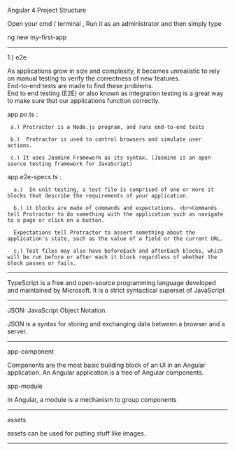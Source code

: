 Angular 4 Project Structure<br>

Open your cmd / terminal , Run it as an administrator and then simply type<br>

ng new my-first-app<br>

----------------------------------------------------------------------

1.) e2e<br>

As applications grow in size and complexity, it becomes unrealistic to rely on manual testing to verify the correctness of new features.<br>
End-to-end tests are made to find these problems.<br>
End to end testing (E2E) or also known as integration testing is a great way to make sure that our applications function correctly.<br>


app.po.ts : <br>

     a.) Protractor is a Node.js program, and runs end-to-end tests

     b.)  Protractor is used to control browsers and simulate user actions.

     c.) It uses Jasmine Framework as its syntax. (Jasmine is an open source testing framework for JavaScript)


app.e2e-specs.ts : <br>

      a.)  In unit testing, a test file is comprised of one or more it blocks that describe the requirements of your application.

      b.) it blocks are made of commands and expectations. <br>Commands tell Protractor to do something with the application such as navigate to a page or click on a button. 
      
      Expectations tell Protractor to assert something about the application's state, such as the value of a field or the current URL.

      c.) Test files may also have beforeEach and afterEach blocks, which will be run before or after each it block regardless of whether the block passes or fails.

--------------------------------------------------------------------------------------------------------------

TypeScript is a free and open-source programming language developed and maintained by Microsoft. It is a strict syntactical superset of JavaScript<br>

---------------------------------------------------------------------------------------------------------------

JSON: JavaScript Object Notation.<br>

JSON is a syntax for storing and exchanging data between a browser and a server.<br>

--------------------------------------------------------------------------------------------------------------


app-component <br>

Components are the most basic building block of an UI in an Angular application. An Angular application is a tree of Angular components.<br>


app-module <br>

In Angular, a module is a mechanism to group components<br>

--------------------------------------------------------------------------------------------------------------


assets <br>

assets can be used for putting stuff like images.<br>

--------------------------------------------------------------------------------------------------------------


